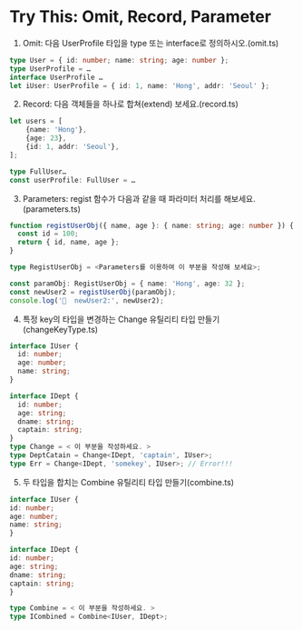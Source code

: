# Try This: Omit, Record, Parameter

1. Omit: 다음 UserProfile 타입을 type 또는 interface로 정의하시오.(omit.ts)

```ts
type User = { id: number; name: string; age: number };
type UserProfile = …
interface UserProfile …
let iUser: UserProfile = { id: 1, name: 'Hong', addr: 'Seoul' };
```

2. Record: 다음 객체들을 하나로 합쳐(extend) 보세요.(record.ts)

```ts
let users = [
    {name: 'Hong'},
    {age: 23},
    {id: 1, addr: 'Seoul'},
];

type FullUser…
const userProfile: FullUser = …
```

3. Parameters: regist 함수가 다음과 같을 때 파라미터 처리를 해보세요.(parameters.ts)

```ts
function registUserObj({ name, age }: { name: string; age: number }) {
  const id = 100;
  return { id, name, age };
}

type RegistUserObj = <Parameters를 이용하여 이 부분을 작성해 보세요>;

const paramObj: RegistUserObj = { name: 'Hong', age: 32 };
const newUser2 = registUserObj(paramObj);
console.log('🚀  newUser2:', newUser2);
```

4. 특정 key의 타입을 변경하는 Change 유틸리티 타입 만들기 (changeKeyType.ts)

```ts
interface IUser {
  id: number;
  age: number;
  name: string;
}

interface IDept {
  id: number;
  age: string;
  dname: string;
  captain: string;
}
type Change = < 이 부분을 작성하세요. >
type DeptCatain = Change<IDept, 'captain', IUser>;
type Err = Change<IDept, 'somekey', IUser>; // Error!!!
```

5. 두 타입을 합치는 Combine 유틸리티 타입 만들기(combine.ts)

```ts
interface IUser {
id: number;
age: number;
name: string;
}

interface IDept {
id: number;
age: string;
dname: string;
captain: string;
}

type Combine = < 이 부분을 작성하세요. >
type ICombined = Combine<IUser, IDept>;
```
